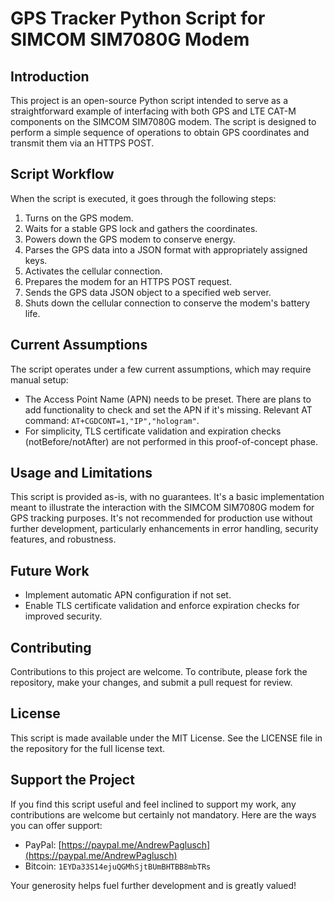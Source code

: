 # GPS Tracker Python Script for SIMCOM SIM7080G Modem

## Introduction

This project is an open-source Python script intended to serve as a straightforward example of interfacing with both GPS and LTE CAT-M components on the SIMCOM SIM7080G modem. The script is designed to perform a simple sequence of operations to obtain GPS coordinates and transmit them via an HTTPS POST.

## Script Workflow

When the script is executed, it goes through the following steps:

1. Turns on the GPS modem.
2. Waits for a stable GPS lock and gathers the coordinates.
3. Powers down the GPS modem to conserve energy.
4. Parses the GPS data into a JSON format with appropriately assigned keys.
5. Activates the cellular connection.
6. Prepares the modem for an HTTPS POST request.
7. Sends the GPS data JSON object to a specified web server.
8. Shuts down the cellular connection to conserve the modem's battery life.

## Current Assumptions

The script operates under a few current assumptions, which may require manual setup:

- The Access Point Name (APN) needs to be preset. There are plans to add functionality to check and set the APN if it's missing. Relevant AT command: `AT+CGDCONT=1,"IP","hologram"`.
- For simplicity, TLS certificate validation and expiration checks (notBefore/notAfter) are not performed in this proof-of-concept phase.

## Usage and Limitations

This script is provided as-is, with no guarantees. It's a basic implementation meant to illustrate the interaction with the SIMCOM SIM7080G modem for GPS tracking purposes. It's not recommended for production use without further development, particularly enhancements in error handling, security features, and robustness.

## Future Work

- Implement automatic APN configuration if not set.
- Enable TLS certificate validation and enforce expiration checks for improved security.

## Contributing

Contributions to this project are welcome. To contribute, please fork the repository, make your changes, and submit a pull request for review.

## License

This script is made available under the MIT License. See the LICENSE file in the repository for the full license text.

## Support the Project

If you find this script useful and feel inclined to support my work, any contributions are welcome but certainly not mandatory. Here are the ways you can offer support:

- PayPal: [https://paypal.me/AndrewPaglusch](https://paypal.me/AndrewPaglusch)
- Bitcoin: `1EYDa33S14ejuQGMhSjtBUmBHTBB8mbTRs`

Your generosity helps fuel further development and is greatly valued!
